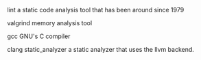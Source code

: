 lint
	a static code analysis tool that has been around since 1979

valgrind 
	memory analysis tool

gcc
	GNU's C compiler

clang static_analyzer
	a static analyzer that uses the llvm backend.
